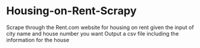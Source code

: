 # Housing-on-Rent-Scrapy
Scrape through the Rent.com website for housing on rent given the input of city name and house number you want
Output a csv file including the information for the house
